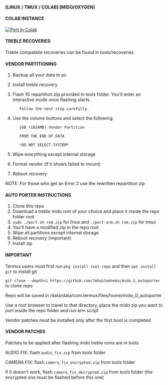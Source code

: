 #### [LINUX / TMUX / COLAB] [MIDO/OXYGEN] ####

#### COLAB INSTANCE ####

<a href="https://colab.research.google.com/github/Jebaitedneko/mido_G_autoporter/blob/master/porter.ipynb" target="_parent"><img src="https://colab.research.google.com/assets/colab-badge.svg" alt="Port In Colab"/></a>

#### TREBLE RECOVERIES ####
Treble compatible recoveries can be found in tools/recoveries

#### VENDOR PARTITIONING ####
1. Backup all your data to pc
2. Install treble recovery
3. Flash 1G repartition zip provided in tools folder. You'll enter an interactive mode once flashing starts.

          Follow the next step carefully.

4. Use the volume buttons and select the following: 

          1GB (1024MB) Vendor Partition 

          FROM THE END OF DATA 

          *DO NOT SELECT SYSTEM*

5. Wipe everything except internal storage
6. Format vendor (if it shows failed to mount)
7. Reboot recovery

NOTE: For those who get an Error 2 use the rewritten repartition zip

#### AUTO PORTER INSTRUCTIONS ####
1. Clone this repo
2. Download a treble mido rom of your choice and place it inside the repo folder root
3. `sudo ./port.sh rom.zip` for linux and `./port-arm.sh rom.zip` for tmux
4. You'll have a modified zip in the repo root
5. Wipe all partitions except internal storage 
6. Reboot recovery (important)
7. Install zip

#### IMPORTANT ####
Termux users must first run `pkg install root-repo` and then `apt install git` to install git

`git clone --depth=1 https://github.com/Jebaitedneko/mido_G_autoporter` to clone repo

Repo will be saved in /data/data/com.termux/files/home/mido_G_autoporter

Use a root browser to travel to that directory, place the mido zip you want to port inside the repo folder and run arm script

Vendor patches must be installed only after the first boot is completed

#### VENDOR PATCHES ####
Patches to be applied after flashing mido treble roms are in tools

AUDIO FIX: flash `audio_fix.zip` from tools folder

CAMERA FIX: flash `camera_fix_encrypted.zip` from tools folder

If it doesn't work, flash `camera_fix_decrypted.zip` from tools folder (the encrypted one must be flashed before this one)
